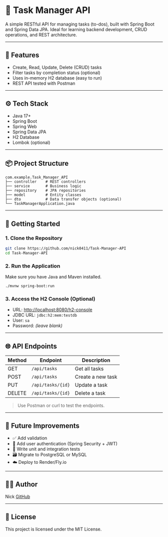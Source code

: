 # 📝 Task Manager API

A simple RESTful API for managing tasks (to-dos), built with Spring Boot and Spring Data JPA. Ideal for learning backend development, CRUD operations, and REST architecture.

---

## 🚀 Features

* Create, Read, Update, Delete (CRUD) tasks
* Filter tasks by completion status (optional)
* Uses in-memory H2 database (easy to run)
* REST API tested with Postman

---

## ⚙️ Tech Stack

* Java 17+
* Spring Boot
* Spring Web
* Spring Data JPA
* H2 Database
* Lombok (optional)

---

## 📦 Project Structure

```
com.example.Task_Manager_API
├── controller    # REST controllers
├── service       # Business logic
├── repository    # JPA repositories
├── model         # Entity classes
├── dto           # Data transfer objects (optional)
└── TaskManagerApplication.java
```

---

## 🔧 Getting Started

### 1. Clone the Repository

```bash
git clone https://github.com/nick0411/Task-Manager-API
cd Task-Manager-API
```

### 2. Run the Application

Make sure you have Java and Maven installed.

```bash
./mvnw spring-boot:run
```

### 3. Access the H2 Console (Optional)

* URL: [http://localhost:8080/h2-console](http://localhost:8080/h2-console)
* JDBC URL: `jdbc:h2:mem:testdb`
* User: `sa`
* Password: *(leave blank)*

---

## 🌐 API Endpoints

| Method | Endpoint          | Description       |
| ------ | ----------------- | ----------------- |
| GET    | `/api/tasks`      | Get all tasks     |
| POST   | `/api/tasks`      | Create a new task |
| PUT    | `/api/tasks/{id}` | Update a task     |
| DELETE | `/api/tasks/{id}` | Delete a task     |

> Use Postman or curl to test the endpoints.

---

## 🧪 Future Improvements

* ✅ Add validation
* 🔐 Add user authentication (Spring Security + JWT)
* 🧪 Write unit and integration tests
* 🗃️ Migrate to PostgreSQL or MySQL
* ☁️ Deploy to Render/Fly.io

---

## 🧑‍💻 Author

Nick
[GitHub](https://github.com/nick0411)

---

## 📄 License

This project is licensed under the MIT License.
